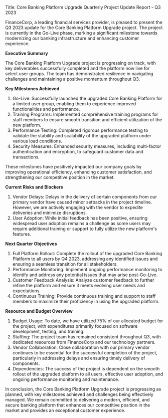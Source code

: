  Title: Core Banking Platform Upgrade Quarterly Project Update Report - Q3 2023

FinanceCorp, a leading financial services provider, is pleased to present the Q3 2023 update for the Core Banking Platform Upgrade project. The project is currently in the Go-Live phase, marking a significant milestone towards modernizing our banking infrastructure and enhancing customer experience.

**Executive Summary**

The Core Banking Platform Upgrade project is progressing on track, with key deliverables successfully completed and the platform now live for select user groups. The team has demonstrated resilience in navigating challenges and maintaining a positive momentum throughout Q3.

**Key Milestones Achieved**

1. Go-Live: Successfully launched the upgraded Core Banking Platform for a limited user group, enabling them to experience improved functionalities and performance.
2. Training Programs: Implemented comprehensive training programs for staff members to ensure smooth transition and efficient utilization of the new platform.
3. Performance Testing: Completed rigorous performance testing to validate the stability and scalability of the upgraded platform under various load conditions.
4. Security Measures: Enhanced security measures, including multi-factor authentication and encryption, to safeguard customer data and transactions.

These milestones have positively impacted our company goals by improving operational efficiency, enhancing customer satisfaction, and strengthening our competitive position in the market.

**Current Risks and Blockers**

1. Vendor Delays: Delays in the delivery of certain components from our primary vendor have caused minor setbacks in the project timeline. However, we are actively engaging with the vendor to expedite deliveries and minimize disruptions.
2. User Adoption: While initial feedback has been positive, ensuring widespread user adoption remains a challenge as some users may require additional training or support to fully utilize the new platform's features.

**Next Quarter Objectives**

1. Full Platform Rollout: Complete the rollout of the upgraded Core Banking Platform to all users by Q4 2023, addressing any identified issues and ensuring a seamless transition for all stakeholders.
2. Performance Monitoring: Implement ongoing performance monitoring to identify and address any potential issues that may arise post-Go-Live.
3. Customer Feedback Analysis: Analyze customer feedback to further refine the platform and ensure it meets evolving user needs and expectations.
4. Continuous Training: Provide continuous training and support to staff members to maximize their proficiency in using the upgraded platform.

**Resource and Budget Overview**

1. Budget Usage: To date, we have utilized 75% of our allocated budget for the project, with expenditures primarily focused on software development, testing, and training.
2. Staffing: The project team has remained consistent throughout Q3, with dedicated resources from FinanceCorp and our technology partners.
3. Vendor Collaboration: Close collaboration with our primary vendor continues to be essential for the successful completion of the project, particularly in addressing delays and ensuring timely delivery of components.
4. Dependencies: The success of the project is dependent on the smooth rollout of the upgraded platform to all users, effective user adoption, and ongoing performance monitoring and maintenance.

In conclusion, the Core Banking Platform Upgrade project is progressing as planned, with key milestones achieved and challenges being effectively managed. We remain committed to delivering a modern, efficient, and secure banking platform that enhances our competitive position in the market and provides an exceptional customer experience.
